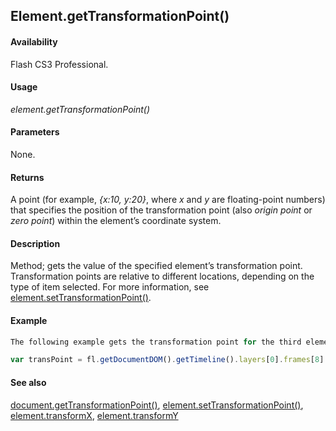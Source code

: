 ## Element.getTransformationPoint()

#### Availability

Flash CS3 Professional.

#### Usage

*element.getTransformationPoint()*

#### Parameters

None.

#### Returns

A point (for example, *{x:10, y:20}*, where *x* and *y* are floating-point numbers) that specifies the position of the transformation point (also *origin point* or *zero point*) within the element’s coordinate system.

#### Description

Method; gets the value of the specified element’s transformation point.
Transformation points are relative to different locations, depending on the type of item selected. For more information, see [element.setTransformationPoint()](../Element_object/elemen19.md).

#### Example

```javascript
The following example gets the transformation point for the third element in the ninth frame on the first layer in the document. The transPoint.x property gives the x coordinate of the transformation point. The transPoint.y property gives the y coordinate of the transformation point.

var transPoint = fl.getDocumentDOM().getTimeline().layers[0].frames[8].elements[2].getTransformationPoint();

```

#### See also

[document.getTransformationPoint()](../Document_object/docume89.md), [element.setTransformationPoint()](../Element_object/elemen19.md), [element.transformX](../Element_object/elemen23.md), [element.transformY](../Element_object/elemen24.md)
